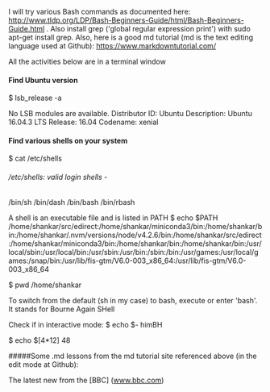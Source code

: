 I will try various Bash commands as documented here: http://www.tldp.org/LDP/Bash-Beginners-Guide/html/Bash-Beginners-Guide.html . 
Also install grep ('global regular expression print') with sudo apt-get install grep.
Also, here is a good md tutorial (md is the text editing language used at Github): https://www.markdowntutorial.com/

All the activities below are in a terminal window

#### Find Ubuntu version
$ lsb_release -a

No LSB modules are available.
Distributor ID:	Ubuntu
Description:	Ubuntu 16.04.3 LTS
Release:	16.04
Codename:	xenial

#### Find various shells on your system
$ cat /etc/shells
###### /etc/shells: valid login shells - 

/bin/sh
/bin/dash
/bin/bash
/bin/rbash

A shell is an executable file and is listed in PATH
$ echo $PATH
/home/shankar/src/edirect:/home/shankar/miniconda3/bin:/home/shankar/bin:/home/shankar/.nvm/versions/node/v4.2.6/bin:/home/shankar/src/edirect:/home/shankar/miniconda3/bin:/home/shankar/bin:/home/shankar/bin:/usr/local/sbin:/usr/local/bin:/usr/sbin:/usr/bin:/sbin:/bin:/usr/games:/usr/local/games:/snap/bin:/usr/lib/fis-gtm/V6.0-003_x86_64:/usr/lib/fis-gtm/V6.0-003_x86_64

$ pwd
/home/shankar

To switch from the default (sh in my case) to bash, execute or enter 'bash'. It stands for Bourne Again SHell

Check if in interactive mode:
$ echo $-
himBH

$ echo $[4*12]
48





#####Some .md lessons from the md tutorial site referenced above (in the edit mode at Github):

The latest new from the [BBC] (www.bbc.com)

